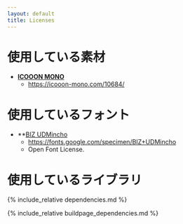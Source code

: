 ```yaml
---
layout: default
title: Licenses
---
```


# 使用している素材

 - **[ICOOON MONO](https://icooon-mono.com)**
    - https://icooon-mono.com/10684/

# 使用しているフォント

- **[BIZ UDMincho](https://fonts.google.com/specimen/BIZ+UDMincho)
    - https://fonts.google.com/specimen/BIZ+UDMincho
    - Open Font License.

# 使用しているライブラリ

{% include_relative dependencies.md %}

{% include_relative buildpage_dependencies.md %}
